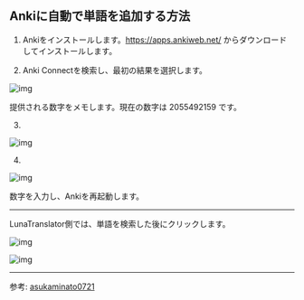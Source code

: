 ## Ankiに自動で単語を追加する方法

1. Ankiをインストールします。https://apps.ankiweb.net/ からダウンロードしてインストールします。

2. Anki Connectを検索し、最初の結果を選択します。

![img](https://image.lunatranslator.org/zh/anki/336449205-4eb7ce93-a9e9-489b-be8a-da67cfdca6ea.png)

提供される数字をメモします。現在の数字は 2055492159 です。

3.

![img](https://image.lunatranslator.org/zh/anki/336449710-95f90d9a-cfe6-42c3-a44f-64d88d13833d.png)

4.

![img](https://image.lunatranslator.org/zh/anki/336450025-9bf64445-f62e-4bfe-86f7-da99a7100e92.png)

数字を入力し、Ankiを再起動します。

---

LunaTranslator側では、単語を検索した後にクリックします。

![img](https://image.lunatranslator.org/zh/anki/336451202-a2dd54c0-e4ee-4c27-9183-8b4ab05c4819.png)

![img](https://image.lunatranslator.org/zh/anki/336451442-7887d600-8c44-4256-9020-1d85e0f6184a.png)

---

参考: [asukaminato0721](https://github.com/HIllya51/LunaTranslator/issues/796)
